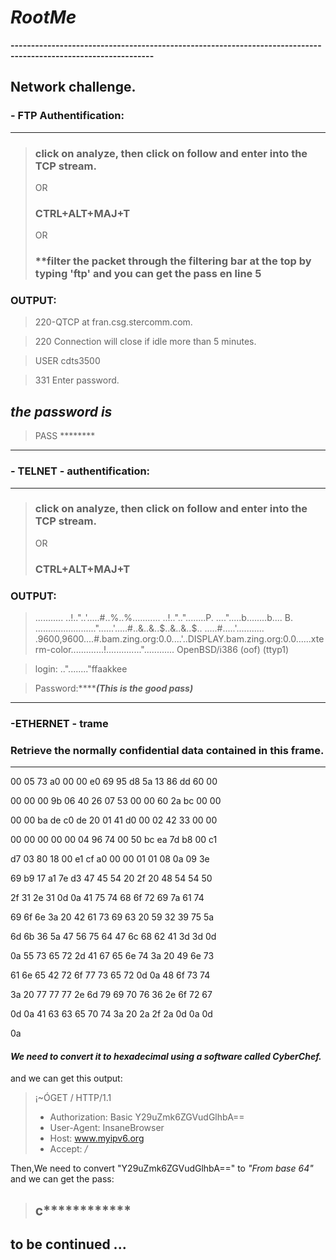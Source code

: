 # *RootMe*
**---------------------------------------------------------------------------------------------------------------**

## Network challenge.

### - FTP Authentification:
---
>###  **click on analyze, then click on follow and enter into the TCP stream.**
>    OR
>### CTRL+ALT+MAJ+T
>   OR
>### **filter the packet through the filtering bar at the top by typing 'ftp' and you can get the pass en line 5

### OUTPUT:

>220-QTCP at fran.csg.stercomm.com.

>220 Connection will close if idle more than 5 minutes.

> USER cdts3500

>331 Enter password.
## ***the password is***
> PASS ********
---

### - TELNET - authentification:

---


>###  **click on analyze, then click on follow and enter into the TCP stream.**
>    OR
>### CTRL+ALT+MAJ+T

### OUTPUT:

>........... ..!.."..'.....#..%..%........... ..!..".."........P. ....".....b........b....	B.
........................"......'.....#..&..&..$..&..&..$.. .....#.....'........... .9600,9600....#.bam.zing.org:0.0....'..DISPLAY.bam.zing.org:0.0......xterm-color.............!.............."............
OpenBSD/i386 (oof) (ttyp1)

>login: .."........"ffaakkee

>Password:*******(This is the good pass)***

---
### **-ETHERNET - trame**
### Retrieve the normally confidential data contained in this frame.
---

00 05 73 a0 00 00 e0 69 95 d8 5a 13 86 dd 60 00

00 00 00 9b 06 40 26 07 53 00 00 60 2a bc 00 00

00 00 ba de c0 de 20 01 41 d0 00 02 42 33 00 00

00 00 00 00 00 04 96 74 00 50 bc ea 7d b8 00 c1

d7 03 80 18 00 e1 cf a0 00 00 01 01 08 0a 09 3e

69 b9 17 a1 7e d3 47 45 54 20 2f 20 48 54 54 50

2f 31 2e 31 0d 0a 41 75 74 68 6f 72 69 7a 61 74

69 6f 6e 3a 20 42 61 73 69 63 20 59 32 39 75 5a

6d 6b 36 5a 47 56 75 64 47 6c 68 62 41 3d 3d 0d

0a 55 73 65 72 2d 41 67 65 6e 74 3a 20 49 6e 73

61 6e 65 42 72 6f 77 73 65 72 0d 0a 48 6f 73 74

3a 20 77 77 77 2e 6d 79 69 70 76 36 2e 6f 72 67

0d 0a 41 63 63 65 70 74 3a 20 2a 2f 2a 0d 0a 0d

0a

#### ***We need to convert it to hexadecimal using a software called CyberChef.***

and we can get this output:

>¡~ÓGET / HTTP/1.1
>- Authorization: Basic Y29uZmk6ZGVudGlhbA==
>- User-Agent: InsaneBrowser
>- Host: www.myipv6.org
>- Accept: */*

Then,We need to convert "Y29uZmk6ZGVudGlhbA==" to *"From base 64"*
and we can get the pass:
>## **c**************

## to be continued ...

